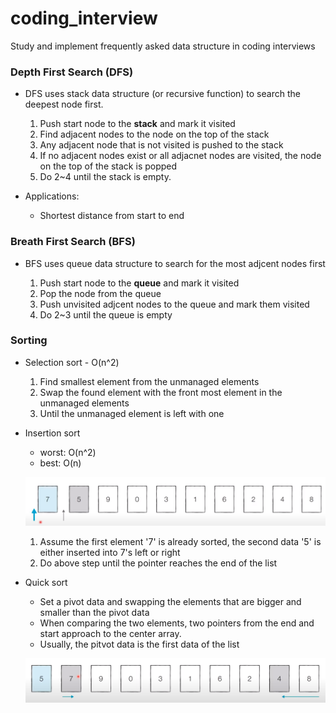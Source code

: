 # coding_interview
Study and implement frequently asked data structure in coding interviews

### Depth First Search (DFS)
  - DFS uses stack data structure (or recursive function) to search the deepest node first.
  
    1. Push start node to the **stack** and mark it visited
    2. Find adjacent nodes to the node on the top of the stack
    3. Any adjacent node that is not visited is pushed to the stack
    4. If no adjacent nodes exist or all adjacnet nodes are visited, the node on the top of the stack is popped
    5. Do 2~4 until the stack is empty.

  - Applications:

    - Shortest distance from start to end 

### Breath First Search (BFS) 
  - BFS uses queue data structure to search for the most adjcent nodes first

    1. Push start node to the **queue** and mark it visited
    2. Pop the node from the queue
    3. Push unvisited adjcent nodes to the queue and mark them visited
    4. Do 2~3 until the queue is empty

### Sorting
  - Selection sort - O(n^2)
    
    1. Find smallest element from the unmanaged elements
    2. Swap the found element with the front most element in the unmanaged elements
    3. Until the unmanaged element is left with one

  - Insertion sort
    - worst: O(n^2)
    - best: O(n)
   
    ![alt text](https://github.com/epicjung/coding_interview/blob/main/images/insertion_sort.png?raw=true)
    
    1. Assume the first element '7' is already sorted, the second data '5' is either inserted into 7's left or right
    2. Do above step until the pointer reaches the end of the list
  
  - Quick sort
    - Set a pivot data and swapping the elements that are bigger and smaller than the pivot data
    - When comparing the two elements, two pointers from the end and start approach to the center array.
    - Usually, the pitvot data is the first data of the list

    ![alt text](https://github.com/epicjung/coding_interview/blob/main/images/quick_sort.png?raw=true)

